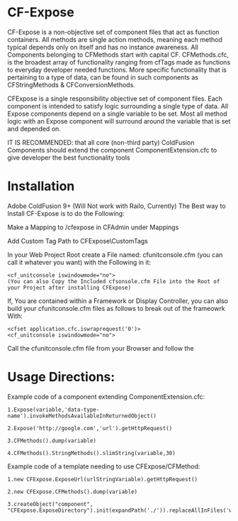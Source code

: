 CF-Expose
=======

CF-Expose is a non-objective set of component files that act as function containers.
All methods are single action methods, meaning each method typical depends only on itself and has no instance awareness. 
All Components belonging to CFMethods start with capital CF. CFMethods.cfc, is the broadest array of functionality ranging 
from cfTags made as functions to everyday developer needed functions. More specific functionality that is pertaining to a 
type of data, can be found in such components as CFStringMethods & CFConversionMethods.

CFExpose is a single responsibility objective set of component files. Each component is intended to satisfy logic surrounding 
a single type of data. All Expose components depend on a single variable to be set. Most all method logic with an Expose component 
will surround around the variable that is set and depended on.


IT IS RECOMMENDED: that all core (non-third party) ColdFusion Components should extend the component ComponentExtension.cfc to give 
developer the best functionality tools



Installation
=======
Adobe ColdFusion 9+ (Will Not work with Railo, Currently)
The Best way to Install CF-Expose is to do the Following:

Make a Mapping to /cfexpose in CFAdmin under Mappings

Add Custom Tag Path to CFExpose\CustomTags

In your Web Project Root create a File named: cfunitconsole.cfm (you can call it whatever you want) with the Following in it:

	<cf_unitconsole iswindowmode="no">
	(You can also Copy the Included cfsonsole.cfm File into the Root of your Project after installing CFExpose)
	
If, You are contained within a Framework or Display Controller, you can also build your
cfunitconsole.cfm files as follows to break out of the frameowrk With:

	<cfset application.cfc.iswraprequest('0')>
	<cf_unitconsole iswindowmode="no">

Call the cfunitconsole.cfm file from your Browser and follow the

Usage Directions:
=======
Example code of a component extending ComponentExtension.cfc:

	1.Expose(variable,'data-type-name').invokeMethodsAvailableInReturnedObject()
	
	2.Expose('http://google.com','url').getHttpRequest()
	
	3.CFMethods().dump(variable)
	
	4.CFMethods().StringMethods().slimString(variable,30)

Example code of a template needing to use CFExpose/CFMethod:

	1.new CFExpose.ExposeUrl(urlStringVariable).getHttpRequest()
	
	2.new CFExpose.CFMethods().dump(variable)
	
	3.createObject("component", "CFExpose.ExposeDirectory").init(expandPath('./')).replaceAllInFiles('word','replaceword')
